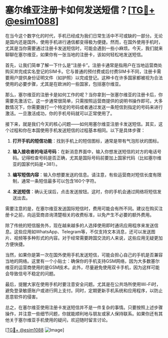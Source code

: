 # 塞尔维亚注册卡如何发送短信？[[TG💪+ @esim1088](https://t.me/s/esim1088)]

在当今这个数字化的时代，手机已经成为我们日常生活中不可或缺的一部分。无论是国内还是国外，使用手机进行通信都变得极为便捷。然而，在国外使用手机时，尤其是当你需要通过注册卡发送短信时，可能会遇到一些小麻烦。今天，我们就来聊聊在塞尔维亚，如果你有一张当地的注册卡，该如何轻松地发送短信。

首先，让我们简单了解一下什么是“注册卡”。注册卡通常是指用户在当地运营商处购买并完成实名登记的SIM卡。它与普通的预付费或后付费SIM卡不同，注册卡需要用户提供身份证明文件（如护照）以完成登记。这种卡在许多国家都被视为合法使用的必要步骤，尤其是在欧洲的一些国家，包括塞尔维亚。

那么，塞尔维亚的注册卡是如何工作的呢？当你拿到一张塞尔维亚的注册卡后，你需要先激活它。这一步通常很简单，只需按照运营商提供的说明书操作即可。大多数情况下，你需要拨打一个特定的号码或者通过发送一条短信到指定的号码来进行激活。一旦激活成功，你的手机号码就可以正常使用了。

接下来，就是我们今天的核心问题——如何用塞尔维亚注册卡发送短信。其实，这个过程和你在本国使用手机发送短信的过程基本相同。以下是具体步骤：

1. **打开手机的短信功能**：找到手机上的短信图标，通常是带有气泡形状的图标。
   
2. **输入接收者的电话号码**：在新消息界面中，输入你想发送短信的对方的电话号码。记得检查号码是否正确，尤其是国际号码前要加上国家代码（比如塞尔维亚的国家代码是+381）。

3. **编写短信内容**：输入你想要发送的信息。请注意，有些运营商对短信长度有限制，通常一条短信最多可以包含160个字符。

4. **发送短信**：确认无误后，点击发送按钮。这时，你的手机会通过网络将短信发送出去。

需要注意的是，在塞尔维亚发送国际短信时，费用可能会有所不同。建议在购买注册卡之前，向运营商咨询清楚相关的收费标准，以免产生不必要的额外费用。

除了传统的短信服务外，现在越来越多的人选择使用即时通讯应用程序来发送信息。这些应用如WhatsApp、Telegram等，不仅支持文本消息，还可以发送图片、视频等多种形式的内容。对于经常需要跨国交流的人来说，这些应用无疑更加方便快捷。

当然，如果你是第一次在国外使用手机发送短信，可能会担心自己的手机是否兼容当地的网络。这里有一个小贴士：确保你的手机支持GSM网络，因为大多数塞尔维亚的运营商使用的是GSM技术。此外，尽量避免使用双卡手机，因为这样可能会导致信号不稳定的问题。

最后，提醒大家在使用手机时要注意安全问题。尤其是在公共场所使用Wi-Fi时，避免登录敏感账户或进行网上支付。同时，定期更新手机系统和应用程序，以防止恶意软件的侵害。

总之，在塞尔维亚使用注册卡发送短信并不是一件复杂的事情。只要按照上述步骤操作，并注意一些细节问题，你就能顺利地与朋友或家人保持联系。如果你还有其他关于塞尔维亚手机使用的疑问，欢迎随时留言讨论。

[[TG💪+ @esim1088](https://t.me/s/esim1088) ![Image](https://i.postimg.cc/4NQfJmqS/Snipaste-2025-05-13-00-14-12.png)]